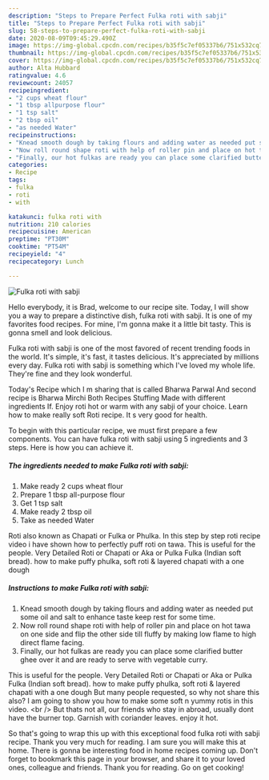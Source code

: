 ```yaml
---
description: "Steps to Prepare Perfect Fulka roti with sabji"
title: "Steps to Prepare Perfect Fulka roti with sabji"
slug: 58-steps-to-prepare-perfect-fulka-roti-with-sabji
date: 2020-08-09T09:45:29.490Z
image: https://img-global.cpcdn.com/recipes/b35f5c7ef05337b6/751x532cq70/fulka-roti-with-sabji-recipe-main-photo.jpg
thumbnail: https://img-global.cpcdn.com/recipes/b35f5c7ef05337b6/751x532cq70/fulka-roti-with-sabji-recipe-main-photo.jpg
cover: https://img-global.cpcdn.com/recipes/b35f5c7ef05337b6/751x532cq70/fulka-roti-with-sabji-recipe-main-photo.jpg
author: Alta Hubbard
ratingvalue: 4.6
reviewcount: 24057
recipeingredient:
- "2 cups wheat flour"
- "1 tbsp allpurpose flour"
- "1 tsp salt"
- "2 tbsp oil"
- "as needed Water"
recipeinstructions:
- "Knead smooth dough by taking flours and adding water as needed put some oil and salt to enhance taste keep rest for some time."
- "Now roll round shape roti with help of roller pin and place on hot tawa on one side and flip the other side till fluffy by making low flame to high direct flame facing."
- "Finally, our hot fulkas are ready you can place some clarified butter ghee over it and are ready to serve with vegetable curry."
categories:
- Recipe
tags:
- fulka
- roti
- with

katakunci: fulka roti with 
nutrition: 210 calories
recipecuisine: American
preptime: "PT30M"
cooktime: "PT54M"
recipeyield: "4"
recipecategory: Lunch

---
```



![Fulka roti with sabji](https://img-global.cpcdn.com/recipes/b35f5c7ef05337b6/751x532cq70/fulka-roti-with-sabji-recipe-main-photo.jpg)

Hello everybody, it is Brad, welcome to our recipe site. Today, I will show you a way to prepare a distinctive dish, fulka roti with sabji. It is one of my favorites food recipes. For mine, I'm gonna make it a little bit tasty. This is gonna smell and look delicious.

Fulka roti with sabji is one of the most favored of recent trending foods in the world. It's simple, it's fast, it tastes delicious. It's appreciated by millions every day. Fulka roti with sabji is something which I've loved my whole life. They're fine and they look wonderful.

Today&#39;s Recipe which I m sharing that is called Bharwa Parwal And second recipe is Bharwa Mirchi Both Recipes Stuffing Made with different ingredients If. Enjoy roti hot or warm with any sabji of your choice. Learn how to make really soft Roti recipe. It s very good for health.


To begin with this particular recipe, we must first prepare a few components. You can have fulka roti with sabji using 5 ingredients and 3 steps. Here is how you can achieve it.

<!--inarticleads1-->

##### The ingredients needed to make Fulka roti with sabji:

1. Make ready 2 cups wheat flour
1. Prepare 1 tbsp all-purpose flour
1. Get 1 tsp salt
1. Make ready 2 tbsp oil
1. Take as needed Water


Roti also known as Chapati or Fulka or Phulka. In this step by step roti recipe video i have shown how to perfectly puff roti on tawa. This is useful for the people. Very Detailed Roti or Chapati or Aka or Pulka Fulka (Indian soft bread). how to make puffy phulka, soft roti &amp; layered chapati with a one dough 

<!--inarticleads2-->

##### Instructions to make Fulka roti with sabji:

1. Knead smooth dough by taking flours and adding water as needed put some oil and salt to enhance taste keep rest for some time.
1. Now roll round shape roti with help of roller pin and place on hot tawa on one side and flip the other side till fluffy by making low flame to high direct flame facing.
1. Finally, our hot fulkas are ready you can place some clarified butter ghee over it and are ready to serve with vegetable curry.


This is useful for the people. Very Detailed Roti or Chapati or Aka or Pulka Fulka (Indian soft bread). how to make puffy phulka, soft roti &amp; layered chapati with a one dough But many people requested, so why not share this also? I am going to show you how to make some soft n yummy rotis in this video. &lt;br /&gt; But thats not all, our friends who stay in abroad, usually dont have the burner top. Garnish with coriander leaves. enjoy it hot. 

So that's going to wrap this up with this exceptional food fulka roti with sabji recipe. Thank you very much for reading. I am sure you will make this at home. There is gonna be interesting food in home recipes coming up. Don't forget to bookmark this page in your browser, and share it to your loved ones, colleague and friends. Thank you for reading. Go on get cooking!
